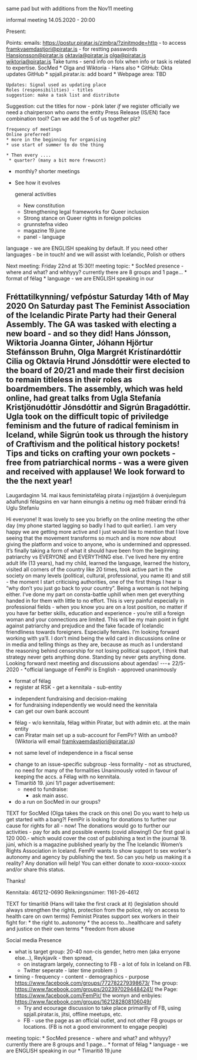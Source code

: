same pad but with additions from the Nov11 meeting

informal meeting 14.05.2020 - 20:00

Present: 
    
Points:
    emails:
        https://postur.piratar.is/zimbra/?zinitmode=http - to access
        framkvaemdastjori@piratar.is - for restting passwords
        Hansjonsson@piratar.is
        oktavía@piratar.is
        olga@piratar.is
        wiktoria@piratar.is
        Take turns - send info on folx when info or task is related to expertise.
        SocMed
        * Olga and Wiktoria - Hans also
        * GitHub: Okta updates GitHub
        * spjall.piratar.is: add board
        * Webpage area: TBD
        
    Updates: Signal used as updating place
    Roles (responsibilities) - titles
    suggestion: make a task list and distribute
Suggestion: cut the titles for now - pönk later
*if* we register officially we need a chairperson who *owns* the entity
    Press Release (IS/EN)
    face combination tool? Can we add the 5 of us together plz?
    
    frequency of meetings
    Online preferred!
    * more in the beginning for organising
    * use start of summer to do the thing

    * Then every .... 
     * quarter? (many a bit more frewucnt)
* monthly? shorter meetings
 - See how it evolves
    
    general activities
    * New constitution
    * Strengthening legal frameworks for Queer inclusion
    * Strong stance on Queer rights in foreign policies
    * grunnstefna video
    * magazine 19.june
    * panel - language
    
    
language - we are ENGLISH speaking by default. If you need other languages - be in touch! and we will assist with Icelandic, Polish or others    

Next meeting: 
    Friday 22nd at 15:30!!
meeting topic:
    * SocMed presence - where and what? and whhyyy? currently there are 8 groups and 1 page...
    * format of félag
    * language - we are ENGLISH speaking in our
    

Fréttatilkynning/ vefpóstur
Saturday 14th of May 2020 
On Saturday past The Feminist Association of the Icelandic Pirate Party had their General Assembly. 
The GA was tasked with electing a new board - and so they did! Hans Jónsson, Wiktoria Joanna Ginter, Jóhann Hjörtur Stefánsson Bruhn, Olga Margrét Krístínardóttir Cilia og Oktavía Hrund Jónsdóttir were elected to the board of 20/21 and made their first decision to remain titleless in their roles as boardmembers.
The assembly, which was held online, had great talks from Ugla Stefanía Kristjönudóttir Jónsdóttir and Sigrún Bragadóttir. 
Ugla took on the difficult topic of priviledge feminism and the future of radical feminism in Iceland, while Sigrún took us through the history of Craftivism and the political history pockets! Tips and ticks on crafting your own pockets - free from patriarchical norms -  was a were given and received with applause!
We look forward to the the next year!
---
Laugardaginn 14. maí kaus feministafélag pírata í nýjastjórn á óvenjulegum aðalfundi félagsins en var hann einungis á netinu og með frábær erindi frá Uglu Stefaníu

Hi everyone!
It was lovely to see you briefly on the online meeting the other day (my phone started lagging so badly I had to quit earlier). I am very happy we are getting more active and I just would like to mention that I love seeing that the movement transforms so much and is more now about giving the platform and voice to anyone, who is undermined and oppressed. It’s finally taking a form of what it should have been from the beginning: patriarchy vs EVERYONE and EVERYTHING else.
I’ve lived here my entire adult life (13 years), had my child, learned the language, learned the history, visited all corners of the country like 20 times, took active part in the society on many levels (political, cultural, professional, you name it) and still - the moment I start criticising authorities, one of the first things I hear is “why don’t you just go back to your country”. Being a woman is not helping either. I’ve done my part on consta-battle uphill when men get everything handed in for them with little to no effort. This is very painful especially in professional fields - when you know you are on a lost position, no matter if you have far better skills, education and experience - you’re still a foreign woman and your connections are limited.
This will be my main point in fight against patriarchy and prejudice and the fake facade of Icelandic friendliness towards foreigners. Especially females.
I’m looking forward working with ya’ll. I don’t mind being the wild card in discussions online or in media and telling things as they are, because as much as I understand the reasoning behind censorship for not losing political support, I think that strategy never gets anything done.
Standing by never gets anything done.
Looking forward next meeting and discussions about agendas!
---+
22/5-2020 -
*official language of FemPír is English - approved unanimously
* format of félag
* register at RSK - get a kennitala - sub-entity
 - independent fundraising and decision-making
- for fundraising independently we would need the kennitala
- can get our own bank account
* félag - w/o kennitala, félag within Píratar, but with admin etc. at the main entity
* can Píratar main set up a sub-account for FemPír? With an umboð? (Wiktoria will email framkvaemdastjori@piratar.is)
- not same level of independence in a fiscal sense
* change to an issue-specific subgroup
-less formality - not as structured, no need for many of the formalities
Unanimously voted in favour of keeping the accs. a Félag with no kennitala.
* Timarítið 19. júní
1/1 pager advertisement:
    * need to fundraise: 
        * ask main assc.
* do a run on SocMed in our groups?

TEXT for SocMed (Olga takes the crack on this one)
Do you want to help us get started with a bang?! FemPír is looking for donations to further our cause for rights for all - now!
The donations would go to further our activities - pay for ads and possible events (covid allowing!) 
Our first goal is 120 000.- which would cover the cost of publishing a text in the journal 19. júní, which is a magazine published yearly by the The Icelandic Women’s Rights Association in Iceland. FemPír wants to show support to sex worker's autonomy and agency by publishing the text. 
So can you help us making it a reality? Any donation will help! You can either donate to xxxx-xxxxx-xxxxx and/or share this status.

Thanks!  

Kennitala: 461212-0690
Reikningsnúmer: 1161-26-4612

TEXT for tímaritið (Hans will take the first crack at it)
(legislation should always strengthen the rights, protection from the police, rely on access to health care on own terms)
Feminist Pirates support sex workers in their fight for:
    * the right to..autonomy
    * the access to...healthcare and safety and justice on their own terms
    * freedom from abuse
    
    

Social media Presence
* what is target group: 20-40 non-cis gender, hetro men (aka erryone else...), Reykjavík - then spread, 
    * on instagram largely, connecting to FB - a lot of folx in Iceland on FB.
    * Twitter seperate - later time problem :) 
* timing - frequency - content - demographics - purpose
https://www.facebook.com/groups/772782279398673/
The group: https://www.facebook.com/groups/2023970294484241/
the Page: https://www.facebook.com/FemPir/
the womyn and enbyies: https://www.facebook.com/groups/1621282808106049/
  * Try and ecourage discussion to take place primarilly of FB, using spjall.piratar.is, jitsi, offline meetups, etc. 
  * FB - use the page as an official outlet, and not other FB groups or locations. (FB is not a good environment to engage people)

meeting topic:
    * SocMed presence - where and what? and whhyyy? currently there are 8 groups and 1 page...
    * format of félag
    * language - we are ENGLISH speaking in our
    * Timaritið 19.june